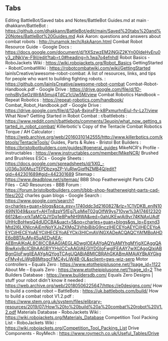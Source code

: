 ## Tabs
Editing BattleBot/Saved tabs and Notes/BattleBot Guides.md at main · dhakkann/BattleBot : https://github.com/dhakkann/BattleBot/edit/main/Saved%20tabs%20and%20Notes/BattleBot%20Guides.md
Ask Aaron: questions and answers about combat robots : http://runamok.tech/AskAaron.html
Combat Robot Resource Guide - Google Docs : https://docs.google.com/document/d/1tXSzwzEM2jNGjZ2KYn00ldeHvEru0y3_zlNkVw-F9iI/edit?tab=t.0#heading=h.1wa7o4efnhdl
Robot Basics - RoboJackets Wiki : https://wiki.robojackets.org/Robot_Basics
GettingStarted - RobotCombatWiki : https://robotcombatwiki.com/wiki/GettingStarted
IainIsCreative/awesome-robot-combat: A list of resources, links, and tips for people who want to building fighting robots. : https://github.com/IainIsCreative/awesome-robot-combat
Combat-Robot-Handbook.pdf - Google Drive : https://drive.google.com/file/d/1D-nnhsBlySeOzWr8A5muj4TdCz1cUw5M/view
Combat Robotics Handbook – Repeat Robotics : https://repeat-robotics.com/handbook/
Combat_Robot_Handbook.pdf - Google Drive : https://drive.google.com/file/d/12gA-8xjnxF9-k8PxmurhnEiuI-fv-Lz7/view
What Now? Getting Started in Robot Combat : r/battlebots : https://www.reddit.com/r/battlebots/comments/3euojn/what_now_getting_started_in_robot_combat/
Killerbotic's Copy of the Tentacle Combat Robotics Torque / AH Calculator : https://web.archive.org/web/20160310142555/http://www.killerbotics.com/kbtools/TentacleTools/
Guides, Parts & Rules - Bristol Bot Builders : https://bristolbotbuilders.com/guides/#general_guides
MikeNCR's Profile - Instructables : https://www.instructables.com/member/MikeNCR/
Brushed and Brushless ESCs - Google Sheets : https://docs.google.com/spreadsheets/d/1iXG_-U036u3jl0MuzTEPDbzxgZP-VuRlwGiqfNZMB4Q/edit?gid=442301689#gid=442301689
Sitemap : https://www.deadblow.net/sitemap/
BBB Shop Featherweight Parts CAD Files - CAD Resources - BBB Forum : https://forum.bristolbotbuilders.com/t/bbb-shop-featherweight-parts-cad-files/202
charles guan blogs - Google Search : https://www.google.com/search?q=charles+guan+blogs&sca_esv=1740ddc3d2160827&rlz=1C1VDKB_enIN1049IN1049&sxsrf=AHTn8zpY5fEg7LpMieT02gOlfW9ys710yw%3A1746123206612&ei=xrkTaMCQJYDq1e8PwNH9WA&ved=0ahUKEwjAi9vr74KNAxUAdfUHHcBoHwsQ4dUDCBA&uact=5&oq=charles+guan+blogs&gs_lp=Egxnd3Mtd2l6LXNlcnAiEmNoYXJsZXMgZ3VhbiBibG9nczIHECEYoAEYCjIHECEYoAEYCjIHECEYoAEYCjIHECEYoAEYCkj3HlCmAVjNGXADeACQAQCYAfMBoAHDE6oBBTAuMy45uAEDyAEA-AEBmAIKoAL8C8ICCBAAGIAEGLADwgIOEAAYgAQYsAMYhgMYigXCAggQABiwAxjvBcICBhAAGBYYHsICCxAAGIAEGIYDGIoFwgIFEAAY7wXCAgoQIxiABBgnGIoFwgIIEAAYgAQYogTCAgUQABiABMICBRAhGKABmAMAiAYBkAYGkgcFMy4yLjWgB8MtsgcFMC4yLjW4B-0L&sclient=gws-wiz-serp
Motor controllers – Equals Zero : https://www.etotheipiplusone.net/?page_id=1122
About Me – Equals Zero : https://www.etotheipiplusone.net/?page_id=2
The Builders Database : https://www.buildersdb.com/
Equals Zero Designs | stuff your robot didn't know it needed : https://web.archive.org/web/20180506225647/https://e0designs.com/
How to build a combat robot – BattleBots : https://uk.battlebots.com/build/
How to build a combat robot V1.2.pdf : https://www.stem.org.uk/system/files/elibrary-resources/2019/07/How%20to%20build%20a%20combat%20robot%20V1.2.pdf
Materials Database - RoboJackets Wiki : https://wiki.robojackets.org/Materials_Database
Competition Tool Packing List - RoboJackets Wiki : https://wiki.robojackets.org/Competition_Tool_Packing_List
Drive Components - RoyMech : https://www.roymech.co.uk/Useful_Tables/Drive
